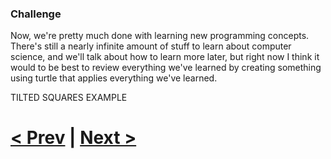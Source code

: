 ### Challenge

Now, we're pretty much done with learning new programming concepts. There's still a nearly infinite amount of stuff to learn about computer science, and we'll talk about how to learn more later, but right now I think it would to be best to review everything we've learned by creating something using turtle that applies everything we've learned.

TILTED SQUARES EXAMPLE

# [< Prev](https://github.com/Kevun1/hillsHacksWorkshop/blob/master/pages/example5.md) | [Next >](https://github.com/Kevun1/hillsHacksWorkshop/blob/master/pages/connectiontoedtech.md)
